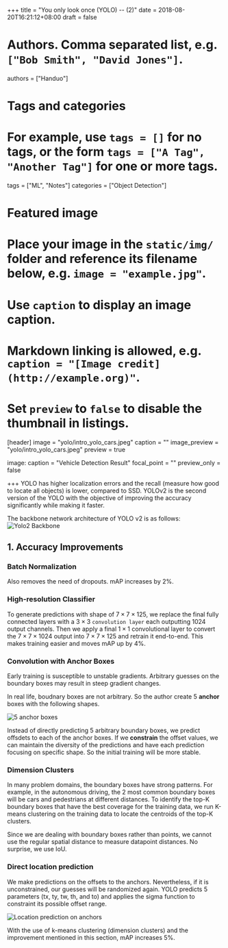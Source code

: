 +++
title = "You only look once (YOLO) -- (2)"
date = 2018-08-20T16:21:12+08:00
draft = false

# Authors. Comma separated list, e.g. `["Bob Smith", "David Jones"]`.
authors = ["Handuo"]

# Tags and categories
# For example, use `tags = []` for no tags, or the form `tags = ["A Tag", "Another Tag"]` for one or more tags.
tags = ["ML", "Notes"]
categories = ["Object Detection"]

# Featured image
# Place your image in the `static/img/` folder and reference its filename below, e.g. `image = "example.jpg"`.
# Use `caption` to display an image caption.
#   Markdown linking is allowed, e.g. `caption = "[Image credit](http://example.org)"`.
# Set `preview` to `false` to disable the thumbnail in listings.
[header]
image = "yolo/intro_yolo_cars.jpeg"
caption = ""
image_preview = "yolo/intro_yolo_cars.jpeg"
preview = true

image:
    caption = "Vehicle Detection Result"
    focal_point = ""
    preview_only = false

+++
YOLO has higher localization errors and the recall (measure how good to locate all objects) is lower, compared to SSD. YOLOv2 is the second version of the YOLO with the objective of improving the accuracy significantly while making it faster.

The backbone network architecture of YOLO v2 is as follows:
![Yolo2 Backbone](/img/yolo/yolo2_net.jpg)

## 1. Accuracy Improvements

### Batch Normalization

Also removes the need of dropouts. mAP increases by 2%.

### High-resolution Classifier

To generate predictions with shape of $7\times 7 \times 125$, we replace the final fully connected layers with a  $3\times 3$ `convolution layer` each outputting 1024 output channels. Then we apply a final $1\times 1$ convolutional layer to convert the $7\times 7 \times 1024$ output into $7\times 7 \times 125$ and retrain it end-to-end. This makes training easier and moves mAP up by 4%.

### Convolution with Anchor Boxes

Early training is susceptible to unstable gradients. Arbitrary guesses on the boundary boxes may result in steep gradient changes.

In real life, boudnary boxes are not arbitrary. So the author create 5 **anchor** boxes with the following shapes.

![5 anchor boxes](/img/yolo/anchor_box.jpeg)

Instead of directly predicting 5 arbitrary boundary boxes, we predict offsdets to each of the anchor boxes. If we **constrain** the offset values, we can maintain the diversity of the predictions and have each prediction focusing on specific shape. So the initial training will be more stable.

### Dimension Clusters

In many problem domains, the boundary boxes have strong patterns. For example, in the autonomous driving, the 2 most common boundary boxes will be cars and pedestrians at different distances. To identify the top-K boundary boxes that have the best coverage for the training data, we run K-means clustering on the training data to locate the centroids of the top-K clusters.

Since we are dealing with boundary boxes rather than points, we cannot use the regular spatial distance to measure datapoint distances. No surprise, we use IoU.

### Direct location prediction

We make predictions on the offsets to the anchors. Nevertheless, if it is unconstrained, our guesses will be randomized again. YOLO predicts 5 parameters (tx, ty, tw, th, and to) and applies the sigma function to constraint its possible offset range.

![Location prediction on anchors](/img/yolo/yolo2_location_predict.jpeg)

With the use of k-means clustering (dimension clusters) and the improvement mentioned in this section, mAP increases 5%.

